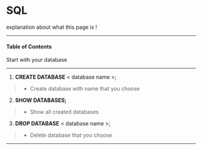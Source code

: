 # SQL
explanation about what this page is !
***

#### Table of Contents

Start with your database

***
1. **CREATE DATABASE** < database name >;
> - Create database with name that you choose

2. **SHOW DATABASES;**
> - Show all created databases

3. **DROP DATABASE** < database name >;
> - Delete database that you choose
***


